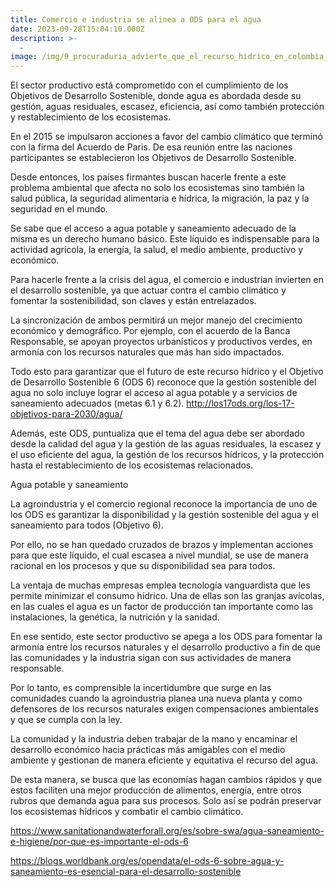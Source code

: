 ```yaml
---
title: Comercio e industria se alinea a ODS para el agua
date: 2023-09-28T15:04:10.000Z
description: >-
  -
image: /img/9_procuraduria_advierte_que_el_recurso_hidrico_en_colombia_esta_en_riesgo.jpg
---
```


El sector productivo está comprometido con el cumplimiento de los Objetivos de Desarrollo Sostenible, donde agua es abordada desde su gestión, aguas residuales, escasez, eficiencia, así como también protección y restablecimiento de los ecosistemas. 

En el 2015 se impulsaron acciones a favor del cambio climático que terminó con la firma del Acuerdo de Paris. De esa reunión entre las naciones participantes se establecieron los Objetivos de Desarrollo Sostenible.

Desde entonces, los países firmantes buscan hacerle frente a este problema ambiental que afecta no solo los ecosistemas sino también la salud pública, la seguridad alimentaria e hídrica, la migración, la paz y la seguridad en el mundo.

Se sabe que el acceso a agua potable y saneamiento adecuado de la misma es un derecho humano básico. Este líquido es indispensable para la actividad agrícola, la energía, la salud, el medio ambiente, productivo y económico.

Para hacerle frente a la crisis del agua, el comercio e industrian invierten en el desarrollo sostenible, ya que actuar contra el cambio climático y fomentar la sostenibilidad, son claves y están entrelazados.

La sincronización de ambos permitirá un mejor manejo del crecimiento económico y demográfico. Por ejemplo, con el acuerdo de la Banca Responsable, se apoyan proyectos urbanísticos y productivos verdes, en armonía con los recursos naturales que más han sido impactados.

Todo esto para garantizar que el futuro de este recurso hídrico y el Objetivo de Desarrollo Sostenible 6 (ODS 6) reconoce que la gestión sostenible del agua no solo incluye lograr el acceso al agua potable y a servicios de saneamiento adecuados (metas 6.1 y 6.2). http://los17ods.org/los-17-objetivos-para-2030/agua/

Además, este ODS, puntualiza que el tema del agua debe ser abordado desde la calidad del agua y la gestión de las aguas residuales, la escasez y el uso eficiente del agua, la gestión de los recursos hídricos, y la protección hasta el restablecimiento de los ecosistemas relacionados.

Agua potable y saneamiento

La agroindustria y el comercio regional reconoce la importancia de uno de los ODS es garantizar la disponibilidad y la gestión sostenible del agua y el saneamiento para todos (Objetivo 6).

Por ello, no se han quedado cruzados de brazos y implementan acciones para que este líquido, el cual escasea a nivel mundial, se use de manera racional en los procesos y que su disponibilidad sea para todos.

La ventaja de muchas empresas emplea tecnología vanguardista que les permite minimizar el consumo hídrico. Una de ellas son las granjas avícolas, en las cuales el agua es un factor de producción tan importante como las instalaciones, la genética, la nutrición y la sanidad.

En ese sentido, este sector productivo se apega a los ODS para fomentar la armonía entre los recursos naturales y el desarrollo productivo a fin de que las comunidades y la industria sigan con sus actividades de manera responsable.

Por lo tanto, es comprensible la incertidumbre que surge en las comunidades cuando la agroindustria planea una nueva planta y como defensores de los recursos naturales exigen compensaciones ambientales y que se cumpla con la ley.

La comunidad y la industria deben trabajar de la mano y encaminar el desarrollo económico hacia prácticas más amigables con el medio ambiente y gestionan de manera eficiente y equitativa el recurso del agua.

De esta manera, se busca que las economías hagan cambios rápidos y que estos faciliten una mejor producción de alimentos, energía, entre otros rubros que demanda agua para sus procesos. Solo así se podrán preservar los ecosistemas hídricos y combatir el cambio climático.

https://www.sanitationandwaterforall.org/es/sobre-swa/agua-saneamiento-e-higiene/por-que-es-importante-el-ods-6

https://blogs.worldbank.org/es/opendata/el-ods-6-sobre-agua-y-saneamiento-es-esencial-para-el-desarrollo-sostenible
